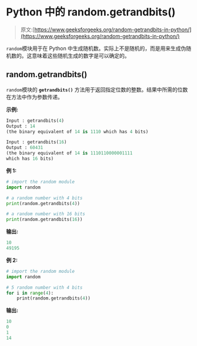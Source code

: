 # Python 中的 random.getrandbits()

> 原文:[https://www.geeksforgeeks.org/random-getrandbits-in-python/](https://www.geeksforgeeks.org/random-getrandbits-in-python/)

`random`模块用于在 Python 中生成随机数。实际上不是随机的，而是用来生成伪随机数的。这意味着这些随机生成的数字是可以确定的。

## random.getrandbits()

`random`模块的 **`getrandbits()`** 方法用于返回指定位数的整数。结果中所需的位数在方法中作为参数传递。

**示例:**

```py
Input : getrandbits(4)
Output : 14
(the binary equivalent of 14 is 1110 which has 4 bits)

Input : getrandbits(16)
Output : 60431
(the binary equivalent of 14 is 1110110000001111 
which has 16 bits)

```

**例 1:**

```py
# import the random module
import random

# a random number with 4 bits
print(random.getrandbits(4))

# a random number with 16 bits
print(random.getrandbits(16))
```

**输出:**

```py
10
49195
```

**例 2:**

```py
# import the random module
import random

# 5 random number with 4 bits
for i in range(4):
    print(random.getrandbits(4))
```

**输出:**

```py
10
0
1
14
```